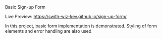 Basic Sign-up Form

Live Preview: https://swith-wiz-kev.github.io/sign-up-form/

In this project, basic form implementation is demonstrated. Styling of form elements and error handling are also used.
